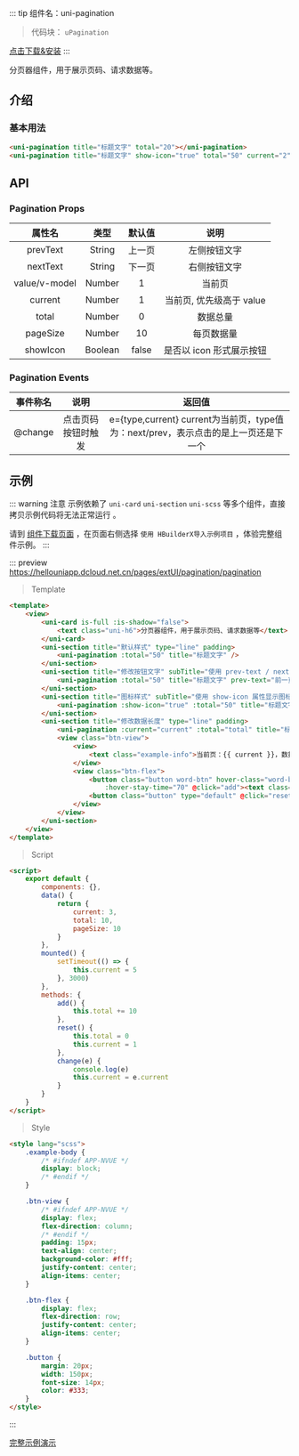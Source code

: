 
::: tip 组件名：uni-pagination
> 代码块： `uPagination`

[点击下载&安装](https://ext.dcloud.net.cn/plugin?name=uni-pagination)
:::

分页器组件，用于展示页码、请求数据等。


## 介绍

### 基本用法

```html
<uni-pagination title="标题文字" total="20"></uni-pagination>
<uni-pagination title="标题文字" show-icon="true" total="50" current="2"></uni-pagination>
```

## API

### Pagination Props

|属性名|类型	|默认值	|说明|
|:-:|:-:|:-:|:-:|
|prevText|String|上一页|左侧按钮文字|
|nextText|String|下一页|右侧按钮文字|
|value/v-model|Number|1|当前页|
|current|Number	|1|当前页, 优先级高于 value|
|total|Number|0|数据总量|
|pageSize|Number|10|每页数据量|
|showIcon|Boolean|false	|是否以 icon 形式展示按钮	|


### Pagination Events

|事件称名|说明|返回值|
|:-:|:-:|:-:|
|@change|点击页码按钮时触发	|e={type,current} current为当前页，type值为：next/prev，表示点击的是上一页还是下一个|


## 示例
::: warning 注意
示例依赖了 `uni-card` `uni-section` `uni-scss` 等多个组件，直接拷贝示例代码将无法正常运行 。

请到 [组件下载页面](https://ext.dcloud.net.cn/plugin?name=uni-pagination) ，在页面右侧选择 `使用 HBuilderX导入示例项目` ，体验完整组件示例。
:::

::: preview https://hellouniapp.dcloud.net.cn/pages/extUI/pagination/pagination
> Template
``` html
<template>
	<view>
		<uni-card is-full :is-shadow="false">
			<text class="uni-h6">分页器组件，用于展示页码、请求数据等</text>
		</uni-card>
		<uni-section title="默认样式" type="line" padding>
			<uni-pagination :total="50" title="标题文字" />
		</uni-section>
		<uni-section title="修改按钮文字" subTitle="使用 prev-text / next-text 属性修改按钮文字" type="line" padding>
			<uni-pagination :total="50" title="标题文字" prev-text="前一页" next-text="后一页" />
		</uni-section>
		<uni-section title="图标样式" subTitle="使用 show-icon 属性显示图标按钮" type="line" padding>
			<uni-pagination :show-icon="true" :total="50" title="标题文字" />
		</uni-section>
		<uni-section title="修改数据长度" type="line" padding>
			<uni-pagination :current="current" :total="total" title="标题文字" :show-icon="true" @change="change" />
			<view class="btn-view">
				<view>
					<text class="example-info">当前页：{{ current }}，数据总量：{{ total }}条，每页数据：{{ pageSize }}</text>
				</view>
				<view class="btn-flex">
					<button class="button word-btn" hover-class="word-btn--hover" :hover-start-time="20"
						:hover-stay-time="70" @click="add"><text class="word-btn-white">增加10条数据</text></button>
					<button class="button" type="default" @click="reset">重置数据</button>
				</view>
			</view>
		</uni-section>
	</view>
</template>
```
> Script
```html
<script>
	export default {
		components: {},
		data() {
			return {
				current: 3,
				total: 10,
				pageSize: 10
			}
		},
		mounted() {
			setTimeout(() => {
				this.current = 5
			}, 3000)
		},
		methods: {
			add() {
				this.total += 10
			},
			reset() {
				this.total = 0
				this.current = 1
			},
			change(e) {
				console.log(e)
				this.current = e.current
			}
		}
	}
</script>
```
> Style
```html
<style lang="scss">
	.example-body {
		/* #ifndef APP-NVUE */
		display: block;
		/* #endif */
	}

	.btn-view {
		/* #ifndef APP-NVUE */
		display: flex;
		flex-direction: column;
		/* #endif */
		padding: 15px;
		text-align: center;
		background-color: #fff;
		justify-content: center;
		align-items: center;
	}

	.btn-flex {
		display: flex;
		flex-direction: row;
		justify-content: center;
		align-items: center;
	}

	.button {
		margin: 20px;
		width: 150px;
		font-size: 14px;
		color: #333;
	}
</style>

```
:::

[完整示例演示](https://hellouniapp.dcloud.net.cn/pages/extUI/pagination/pagination)